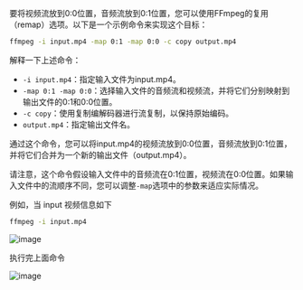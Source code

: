 要将视频流放到0:0位置，音频流放到0:1位置，您可以使用FFmpeg的复用（remap）选项。以下是一个示例命令来实现这个目标：
```bash
ffmpeg -i input.mp4 -map 0:1 -map 0:0 -c copy output.mp4
```
解释一下上述命令：

-   `-i input.mp4`：指定输入文件为input.mp4。
-   `-map 0:1 -map 0:0`：选择输入文件的音频流和视频流，并将它们分别映射到输出文件的0:1和0:0位置。
-   `-c copy`：使用复制编解码器进行流复制，以保持原始编码。
-   `output.mp4`：指定输出文件名。

通过这个命令，您可以将input.mp4的视频流放到0:0位置，音频流放到0:1位置，并将它们合并为一个新的输出文件（output.mp4）。

请注意，这个命令假设输入文件中的音频流在0:1位置，视频流在0:0位置。如果输入文件中的流顺序不同，您可以调整`-map`选项中的参数来适应实际情况。

例如，当 input 视频信息如下
```bash
ffmpeg -i input.mp4
```

![image](https://github.com/qifeibro/ffmpeg_video_cut/assets/87322305/72d5baee-1895-45ca-9696-3a4fdcf3c33f)

执行完上面命令

![image](https://github.com/qifeibro/ffmpeg_video_cut/assets/87322305/124faff3-94a2-46af-b487-19cb5a321032)
